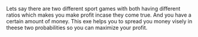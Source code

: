 Lets say there are two different sport games with both having different ratios which makes you make profit incase they come true.
And you have a certain amount of money.
This exe helps you to spread you money visely in theese two probabilities so you can maximize your profit.
